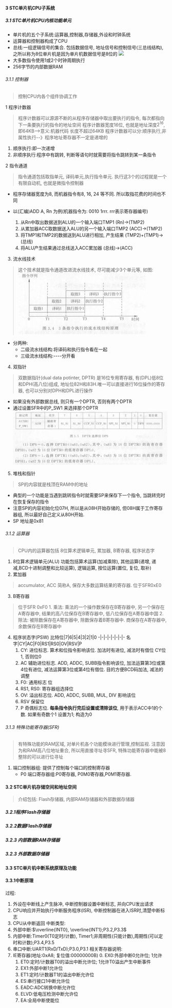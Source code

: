 #### 3 STC单片机CPU子系统
##### 3.1 STC单片机CPU内核功能单元
- 单片机的五个子系统:运算器,控制器,存储器,外设和时钟系统
- 运算器和控制器构成了CPU
- 总线:一组逻辑信号的集合.  包括数据信号, 地址信号和控制信号(三总线结构), 之所以称为8位单片机是因为单片机数据信号是8位的
<img src=../picture/3-1.png></img>
- 大多数指令使用1或2个时钟周期执行
- 256字节的内部数据RAM
###### 3.1.1 控制器
> 控制CPU内各个组件协调工作

1 程序计数器
> 程序计数器可以源源不断的从程序存储器中取出要执行的指令, 每次都指向下一条要执行的指令的地址空间
程序计数器宽度16位, 也就是地址深度$2^{16}$, 即64KB-->意义:机器代码 长度不超过64KB
程序计数器可以分:顺序执行,非属性执行--》程序地址寄存器不一定是递增的

1. 顺序执行:即一次递增
2. 非顺序执行:程序中有跳转, 判断等语句时就需要将指令跳转到某一条指令

2 指令通道
> 指令通道包括取指单元, 译码单元,执行指令单元. 执行这3个的过程就是一个有限自动机, 也就是微指令控制器
-  程序存储器宽度为8, 而机器指令有8, 16, 24 等不同. 所以取指花费的时间也不同

- 以(汇编)ADD A, Rn 为例(机器指令为: 0010 1rrr. rrr表示寄存器编号)
	1. 从Rn中取出数据送到ALU的一个输入端口TMP1 (Rn)->(TMP2)
	2. 从累加器ACC取数据送入ALU的另一个输入端口TMP2 (ACC)->(TMP2)
	3. 将TMP1和TMP2的数据送到ALU进行相加, 产生结果 (TMP2)+(TMP1)->(总线)
	4. 将ALU产生结果通过总线送入ACC累加器 (总线)->(ACC)
3. 流水线技术
> 这个技术就是指令通道改进流水线技术, 尽可能减少3个单元等, 如图:
<img src="./picture/3-4.png"></img>
- 分两种:
	- 二级流水线结构:将译码和执行指令看在一起
	- 三级流水线结构:----分开看
4. 双指针
> 双数据指针(dual data potinter, DPTR) 是16位专用寄存器, 有(DPL)低8位和DPH(高八位)组成, 地址位82H和83H.唯一可以直接进行16位操作的寄存器, 也可以分别对DPH和DPL进行操作
- 如果没有外部数据总线, 则只有一个DPTR, 否则有两个DPTR
- 通过设置SFR中的P_SW1 来选择那个DPTR
<img src=./picture/3-5.png></img>
5. 堆栈和指针
> SP的内容就是栈顶在RAM中的地址
- 典型的一个功能是当遇到跳转指令时就需要SP来保存下一个指令, 当跳转完时在恢复保存的指令
- 注意SP的内容初始化位07H, 所以是从08H开始存储的, 但08H属于工作寄存器组, 所以最好自己定义从80H开始.
- SP 地址是0x81

###### 3.1.2 运算器
> CPU内的运算器包括 8位算术逻辑单元, 累加器, B寄存器, 程序状态字

1. 8位算术逻辑单元(ALU)
功能包括算术运算(加减乘除), 其他运算(递增, 递减,BCD十进制调整和比较运算), 逻辑运算, 按位运算(置位, 复位, 取补)
2. 累加器
> accumulator, ACC 简称A, 保存大多数运算结果的寄存器. 位于SFR0xE0
3. B寄存器
>位于SFR 0xF0
	1. 乘法: 乘法的一个操作数保存在B寄存器中, 另一个保存在A寄存器中, 结果的高八位保存在B寄存器中, 低八位保存在A寄存器中国
	2. 除法: 被除数保存在A寄存器中, 除数保存着B寄存器中. 商保存在A寄存器中, 余数保存在B寄存器中
4. 程序状态字(PSW)
比特位|7|6|5|4|3|2|1|0
-|-|-|-|-|-|-|-
名字|CY|AC|F0|RS1|RS0|OV|RSV|P
	1. CY: 进位标志. 算术和位指令影响该位.  加法时有进位, 减法时有借位 CY位1, 否则位0
	2. AC 辅助进位标志. ADD, ADDC, SUBB指令影响该位, 加法运算第3位或第4位有进位, 减法运算第3位或第4位有借位. 目的方便BCD码加法, 减法的调整
	3. F0: 通用标志 位
	4. RS1, RS0: 寄存器组选择位
	5. OV: 溢出标志位. ADD, ADDC, SUBB, MUL, DIV 影响该位
	6. RSV 保留位
	7. P 奇偶标志位. **每条指令执行完后设置或清除该位**, 用于表示ACC中1的个数. 如果有奇数个1 设置为1; 构造为0
###### 3.1.3 特殊功能寄存器(SFR)
> 有特殊功能的RAM区域, 对单片机各个功能模块进行管理,控制监视. 注意因为和RAM高八位地址重合, 所以用直接寻址寻SFR, 特殊功能寄存器中能被8整除的可以进行位寻址
1. 端口控制器组: 提供了控制每个端口的控制寄存器
	- P0 端口寄存器组:P0寄存器, P0M0寄存器,P0M1寄存器.

#### 3.2 STC单片机存储空间和地址空间
>介绍包括: Flash存储器, 内部RAM存储器和外部数据存储器
##### 3.2.1程序Flash存储器

##### 3.2.2数据Flash存储器

##### 3.2.3 内部数据RAM存储器

##### 3.2.3 外部数据存储器

#### 3.3 STC单片机中断系统原理及功能

#### 3.3.1中断原理
过程:
1. 外设在中断线上产生脉冲, 中断控制器设置中断标志, 并向CPU发出请求
2. CPU响应并开始执行中断服务程序(ISR), 中断控制器在进入ISR时,清楚中断标志
3. CPU从中断返回
中断类型:
1. 外部中断:$\overline{INT0}, \overline{INT1};P3.2,P3.3$
2. 内部中断:Timer0(T0定时/计数), Timer1;非周期性(只能计数),周期性(可以定时和计数);P3.4,P3.5
3. 串口中断:UART1(RxD/TxD);P3.0,P3.1
相关寄存器说明:
1. IE寄存器(地址:0xA8; 复位值:00000000B)
	0. EX0:外部中断0允许位; 1允许
	1. ET0:定时/计数器T0的溢出中断允许位; 1允许T0溢出产生中断事件
	2. EX1:外部中断1允许位
	3. ET1:定时/计数器T1的溢出中断允许位
	4. ES:串行接口1中断允许位
	5. EADC:ADC转换中断允许位
	6. ELVD:低电压检测中断允许位
	7. EA:全局中断使能位
